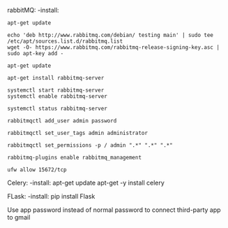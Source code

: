rabbitMQ:
-install: 
<!-- UPDATE SYSTEM -->
    apt-get update
<!-- ADD REPO AND IMPORT THE KEY -->
    echo 'deb http://www.rabbitmq.com/debian/ testing main' | sudo tee /etc/apt/sources.list.d/rabbitmq.list
    wget -O- https://www.rabbitmq.com/rabbitmq-release-signing-key.asc | sudo apt-key add -
<!-- UPDATE THE PACKAGES -->
    apt-get update
<!-- INSTALL RABBITMQ SERVER -->
    apt-get install rabbitmq-server
<!-- START & ENABLE THE RABBITMQ_SERVER -->
    systemctl start rabbitmq-server
    systemctl enable rabbitmq-server
<!-- CHECK THE RABBITMQ SERVER STATUS -->
    systemctl status rabbitmq-server
<!-- CREATE USER IN RABBITMQ SERVER -->
    rabbitmqctl add_user admin password
<!-- PROVIDE THE TAGS TO CREATED USER -->
    rabbitmqctl set_user_tags admin administrator
<!-- PROVIDE THE PERMISSION -->
    rabbitmqctl set_permissions -p / admin ".*" ".*" ".*"
<!-- ENABLE THE RABBITMQ WEB MANAGEMENT CONSOLE -->
    rabbitmq-plugins enable rabbitmq_management
<!-- OPEN THE PORT NUMBER IN UFW FIREWALL -->
    ufw allow 15672/tcp

Celery:
-install:
    apt-get update
    apt-get -y install celery

FLask:
-install:
    pip install Flask

<!-- GMAIL -->
Use app password instead of normal password to connect third-party app to gmail